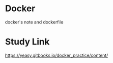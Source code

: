 # Docker

docker's note and dockerfile

# Study Link

https://yeasy.gitbooks.io/docker_practice/content/
